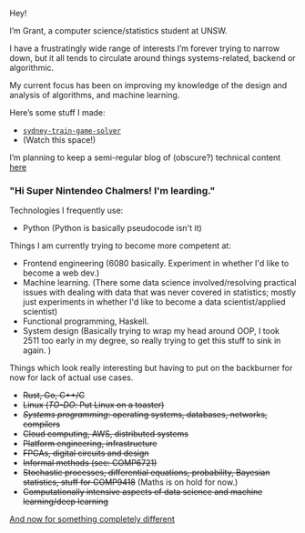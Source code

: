 Hey!

I’m Grant, a computer science/statistics student at UNSW.

I have a frustratingly wide range of interests I’m forever trying to narrow down, but it all tends to circulate around things systems-related, backend or algorithmic.

My current focus has been on improving my knowledge of the design and analysis of algorithms, and machine learning.

Here’s some stuff I made:
-	[`sydney-train-game-solver`](https://github.com/grantzeng/sydney-train-game-solver)
-	(Watch this space!)

I’m planning to keep a semi-regular blog of (obscure?) technical content [here](https://grantzeng.github.io)

### "Hi Super Nintendeo Chalmers! I'm learding."
Technologies I frequently use:
-	Python (Python is basically pseudocode isn't it)

Things I am currently trying to become more competent at:
- Frontend engineering (6080 basically. Experiment in whether I'd like to become a web dev.)
- Machine learning. (There some data science involved/resolving practical issues with dealing with data that was never covered in statistics; mostly just experiments in whether I'd like to become a data scientist/applied scientist)
- Functional programming, Haskell.
- System design (Basically trying to wrap my head around OOP, I took 2511 too early in my degree, so really trying to get this stuff to sink in again. )

Things which look really interesting but having to put on the backburner for now for lack of actual use cases.
-	~~Rust, Go, C++/C~~
-   ~~Linux (_TO-DO_: Put Linux on a toaster)~~
-	~~_Systems programming_: operating systems, databases, networks, compilers~~
-	~~Cloud computing, AWS, distributed systems~~
-	~~Platform engineering, infrastructure~~
-	~~FPGAs, digital circuits and design~~
-	~~Informal methods (see: COMP6721)~~
-	~~Stochastic processes, differential equations, probability, Bayesian statistics, stuff for COMP9418~~ (Maths is on hold for now.)
-  ~~Computationally intensive aspects of data science and machine learning/deep learning~~

[And now for something completely different](https://www.youtube.com/watch?v=u0WOIwlXE9g)


